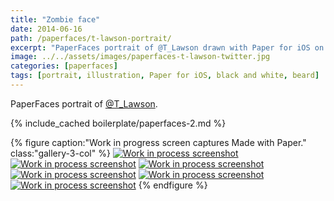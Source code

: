 ```yaml
---
title: "Zombie face"
date: 2014-06-16
path: /paperfaces/t-lawson-portrait/
excerpt: "PaperFaces portrait of @T_Lawson drawn with Paper for iOS on an iPad."
image: ../../assets/images/paperfaces-t-lawson-twitter.jpg
categories: [paperfaces]
tags: [portrait, illustration, Paper for iOS, black and white, beard]
---
```


PaperFaces portrait of [@T_Lawson](https://twitter.com/T_Lawson).

{% include_cached boilerplate/paperfaces-2.md %}

{% figure caption:"Work in progress screen captures Made with Paper." class:"gallery-3-col" %}
[![Work in process screenshot](../../assets/images/paperfaces-t-lawson-process-1-600.jpg)](../../assets/images/paperfaces-t-lawson-process-1-lg.jpg) [![Work in process screenshot](../../assets/images/paperfaces-t-lawson-process-2-600.jpg)](../../assets/images/paperfaces-t-lawson-process-2-lg.jpg) [![Work in process screenshot](../../assets/images/paperfaces-t-lawson-process-3-600.jpg)](../../assets/images/paperfaces-t-lawson-process-3-lg.jpg) [![Work in process screenshot](../../assets/images/paperfaces-t-lawson-process-4-600.jpg)](../../assets/images/paperfaces-t-lawson-process-4-lg.jpg) [![Work in process screenshot](../../assets/images/paperfaces-t-lawson-process-4-600.jpg)](../../assets/images/paperfaces-t-lawson-process-4-lg.jpg) [![Work in process screenshot](../../assets/images/paperfaces-t-lawson-process-5-600.jpg)](../../assets/images/paperfaces-t-lawson-process-5-lg.jpg)
{% endfigure %}
